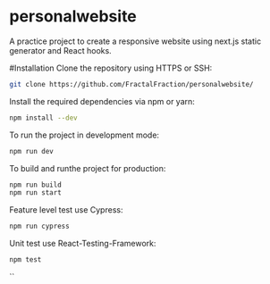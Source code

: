 # personalwebsite

A practice project to create a responsive website using next.js static generator and React hooks. 

#Installation
Clone the repository using HTTPS or SSH: 
```zsh
git clone https://github.com/FractalFraction/personalwebsite/
```

Install the required dependencies via npm or yarn:
```zsh
npm install --dev
```

To run the project in development mode:
```zsh
npm run dev
```

To build and runthe project for production:
```zsh
npm run build
npm run start
```

Feature level test use Cypress:
```zsh
npm run cypress
```
Unit test use React-Testing-Framework:
```zsh
npm test
```

``
